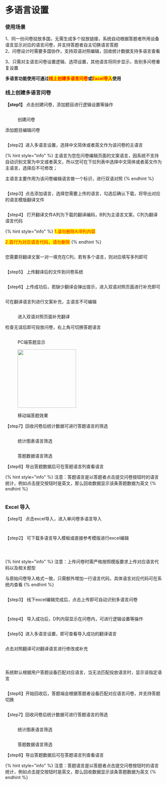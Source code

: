 # 多语言设置

### **使用场景**

1、同一份问卷投放多国，无需生成多个投放链接，系统自动根据答题者所用设备语言显示对应的语言问卷，并支持答题者自主切换语言答题\
2、问卷设计时需要多国协作，支持双语对照编辑，回收统计数据支持多语言查看

3、只需对主语言问卷设置逻辑、选项设置，其他语言将同步显示，告别多问卷重复设置

**多语言功能使用可通过**<mark style="color:red;">**线上创建多语言问卷**</mark>**或**<mark style="color:red;">**Excel导入**</mark>**使用**

### **线上创建多语言问卷**

**【step1】** 点击创建问卷，添加题目进行逻辑设置等操作

<figure><img src="../../.gitbook/assets/image (1011).png" alt=""><figcaption><p>创建问卷</p></figcaption></figure>

添加题目编辑问卷

<figure><img src="../../.gitbook/assets/image (1012).png" alt=""><figcaption></figcaption></figure>

【step2】进入多语言设置，选择中文简体或者英文作为该问卷的主语言

{% hint style="info" %}
主语言为您在问卷编辑页面的文案语言，因系统不支持自动识别文案为中文或者英文，所以您可在下拉列表中选择中文简体或者英文作为主语言，选择后不可修改；

主语言主要作用为该问卷编辑语言做一个标识，进行双语对照
{% endhint %}

<figure><img src="../../.gitbook/assets/image (1029).png" alt=""><figcaption></figcaption></figure>



【step3】点击添加语言，选择您需要上传的语言，勾选后确认下载，将导出对应的语言模版翻译文件



<figure><img src="../../.gitbook/assets/image (1017).png" alt=""><figcaption></figcaption></figure>

【step4】 打开翻译文件A列为下载的翻译编码，B列为主语言文案，C列为翻译语言代码

{% hint style="info" %}
<mark style="color:red;">1.请勿删除A/B列内容</mark>

<mark style="color:red;">2.首行为对应语言代码，请勿删除</mark>
{% endhint %}

<figure><img src="../../.gitbook/assets/image (1020).png" alt=""><figcaption></figcaption></figure>

您需要将翻译文案一对一填充在C列，若有多个语言，则对应填写多列即可

<figure><img src="../../.gitbook/assets/image (1019).png" alt=""><figcaption></figcaption></figure>

【step5】 上传翻译后的文件到问卷系统

<figure><img src="../../.gitbook/assets/image (1021).png" alt=""><figcaption></figcaption></figure>

【step6】上传成功后，若缺少翻译会弹出提示，进入双语对照页面进行补充即可

<figure><img src="../../.gitbook/assets/image (1023).png" alt=""><figcaption></figcaption></figure>

可在翻译语言列进行文案补充，主语言不可编辑

<figure><img src="../../.gitbook/assets/image (1024).png" alt=""><figcaption><p>进入双语对照页面补充翻译</p></figcaption></figure>

检查无误后即可投放问卷，右上角可切换答题语言

<figure><img src="../../.gitbook/assets/image (1025).png" alt=""><figcaption><p>PC端答题显示</p></figcaption></figure>

<div align="left"><figure><img src="../../.gitbook/assets/24f5f0af859ea77a8a387fce02752af.jpg" alt="" width="188"><figcaption><p>移动端答题效果</p></figcaption></figure></div>

【step7】回收问卷后统计数据可进行答题语言的筛选

<figure><img src="../../.gitbook/assets/image (1026).png" alt=""><figcaption><p>统计图表语言筛选</p></figcaption></figure>

<figure><img src="../../.gitbook/assets/image (1027).png" alt=""><figcaption><p>答题数据语言筛选</p></figcaption></figure>

【step8】导出答题数据后可在答题语言列查看语言

{% hint style="info" %}
注意：答题语言是以答题者点击提交问卷按钮时的语言统计，例如点击提交按钮时是英文，那么回收数据显示该条答题数据为英文
{% endhint %}

<figure><img src="../../.gitbook/assets/image (1028).png" alt=""><figcaption></figcaption></figure>

### Excel 导入

【step1】 点击excel导入，进入单问卷多语言导入

<figure><img src="../../.gitbook/assets/image.png" alt=""><figcaption></figcaption></figure>

<figure><img src="../../.gitbook/assets/image (1).png" alt=""><figcaption></figcaption></figure>

【step2】 可下载多语言导入模板或直接参考模版进行excel编辑

<figure><img src="../../.gitbook/assets/image (2).png" alt=""><figcaption></figcaption></figure>

<figure><img src="../../.gitbook/assets/image (3).png" alt=""><figcaption></figcaption></figure>

<figure><img src="../../.gitbook/assets/image (4).png" alt=""><figcaption></figcaption></figure>

{% hint style="info" %}
注意：上传问卷时需严格按照模版要求上传对应语言代码以及相关题型

与原始问卷导入格式一致，只需额外增加一行语言代码，具体语言对应代码可在系统内查看
{% endhint %}

<figure><img src="../../.gitbook/assets/image (5).png" alt=""><figcaption></figcaption></figure>

【step3】 线下excel编辑完成后，点击上传即可自动识别多语言问卷

<figure><img src="../../.gitbook/assets/image (6).png" alt=""><figcaption></figcaption></figure>

<figure><img src="../../.gitbook/assets/image (7).png" alt=""><figcaption></figcaption></figure>

【step4】 导入成功后，D列内容显示在问卷内，可进行逻辑设置等操作

<figure><img src="../../.gitbook/assets/image (8).png" alt=""><figcaption></figcaption></figure>

【step5】进入多语言设置，即可查看导入成功的翻译语言

<figure><img src="../../.gitbook/assets/image (9).png" alt=""><figcaption></figcaption></figure>

点击对照翻译可对翻译语言进行修改或补充

<figure><img src="../../.gitbook/assets/image (10).png" alt=""><figcaption></figcaption></figure>

<figure><img src="../../.gitbook/assets/image (11).png" alt=""><figcaption></figcaption></figure>

<figure><img src="../../.gitbook/assets/image (12).png" alt=""><figcaption></figcaption></figure>

系统默认根据用户答题设备匹配对应语言，当无法匹配投放语言时，显示该指定语言

<figure><img src="../../.gitbook/assets/image (15).png" alt=""><figcaption></figcaption></figure>

【step6】开始回收后，答题端会根据答题者设备匹配对应语言问卷，并支持答题切换

<figure><img src="../../.gitbook/assets/image (16).png" alt=""><figcaption></figcaption></figure>

【step7】回收问卷后统计数据可进行答题语言的筛选

<figure><img src="../../.gitbook/assets/image (1026).png" alt=""><figcaption><p>统计图表语言筛选</p></figcaption></figure>

<figure><img src="../../.gitbook/assets/image (1027).png" alt=""><figcaption><p>答题数据语言筛选</p></figcaption></figure>

【step8】导出答题数据后可在答题语言列查看语言

{% hint style="info" %}
注意：答题语言是以答题者点击提交问卷按钮时的语言统计，例如点击提交按钮时是英文，那么回收数据显示该条答题数据为英文
{% endhint %}

<figure><img src="../../.gitbook/assets/image (1028).png" alt=""><figcaption></figcaption></figure>



